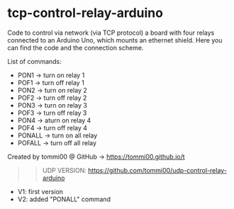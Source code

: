 # tcp-control-relay-arduino
Code to control via network (via TCP protocol) a board with four relays connected to an Arduino Uno, which mounts an ethernet shield.
Here you can find the code and the connection scheme.

List of commands: 
-	PON1 -> turn on relay 1
-	POF1 -> turn off relay 1
-	PON2 -> turn on relay 2
-	POF2 -> turn off relay 2
-	PON3 -> turn on relay 3
-	POF3 -> turn off relay 3
-	PON4 -> aturn on relay 4
-	POF4 -> turn off relay 4
-	PONALL -> turn on all relay
-	POFALL -> turn off all relay


Created by tommi00 @ GitHub -> https://tommi00.github.io/t

>> UDP VERSION: https://github.com/tommi00/udp-control-relay-arduino


- V1: first version
- V2: added "PONALL" command
